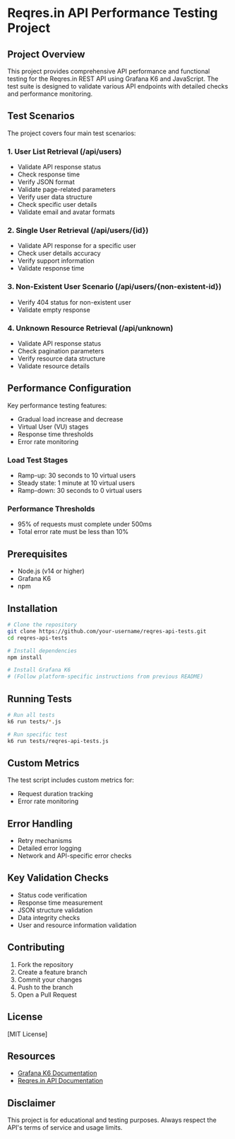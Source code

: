 # Reqres.in API Performance Testing Project

## Project Overview

This project provides comprehensive API performance and functional testing for the Reqres.in REST API using Grafana K6 and JavaScript. The test suite is designed to validate various API endpoints with detailed checks and performance monitoring.

## Test Scenarios

The project covers four main test scenarios:

### 1. User List Retrieval (/api/users)
- Validate API response status
- Check response time
- Verify JSON format
- Validate page-related parameters
- Verify user data structure
- Check specific user details
- Validate email and avatar formats

### 2. Single User Retrieval (/api/users/{id})
- Validate API response for a specific user
- Check user details accuracy
- Verify support information
- Validate response time

### 3. Non-Existent User Scenario (/api/users/{non-existent-id})
- Verify 404 status for non-existent user
- Validate empty response

### 4. Unknown Resource Retrieval (/api/unknown)
- Validate API response status
- Check pagination parameters
- Verify resource data structure
- Validate resource details

## Performance Configuration

Key performance testing features:
- Gradual load increase and decrease
- Virtual User (VU) stages
- Response time thresholds
- Error rate monitoring

### Load Test Stages
- Ramp-up: 30 seconds to 10 virtual users
- Steady state: 1 minute at 10 virtual users
- Ramp-down: 30 seconds to 0 virtual users

### Performance Thresholds
- 95% of requests must complete under 500ms
- Total error rate must be less than 10%

## Prerequisites

- Node.js (v14 or higher)
- Grafana K6
- npm

## Installation

```bash
# Clone the repository
git clone https://github.com/your-username/reqres-api-tests.git
cd reqres-api-tests

# Install dependencies
npm install

# Install Grafana K6
# (Follow platform-specific instructions from previous README)
```

## Running Tests

```bash
# Run all tests
k6 run tests/*.js

# Run specific test
k6 run tests/reqres-api-tests.js
```

## Custom Metrics

The test script includes custom metrics for:
- Request duration tracking
- Error rate monitoring

## Error Handling

- Retry mechanisms
- Detailed error logging
- Network and API-specific error checks

## Key Validation Checks

- Status code verification
- Response time measurement
- JSON structure validation
- Data integrity checks
- User and resource information validation

## Contributing

1. Fork the repository
2. Create a feature branch
3. Commit your changes
4. Push to the branch
5. Open a Pull Request

## License

[MIT License]

## Resources

- [Grafana K6 Documentation](https://k6.io/docs/)
- [Reqres.in API Documentation](https://reqres.in/)

## Disclaimer

This project is for educational and testing purposes. Always respect the API's terms of service and usage limits.